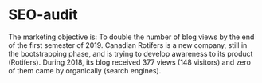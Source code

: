 # SEO-audit
The marketing objective is: To double the number of blog views by the end of the first semester of 2019. Canadian Rotifers is a new company, still in the bootstrapping phase, and is trying to develop awareness to its product (Rotifers). During 2018, its blog received 377 views (148 visitors) and zero of them came by organically (search engines). 
